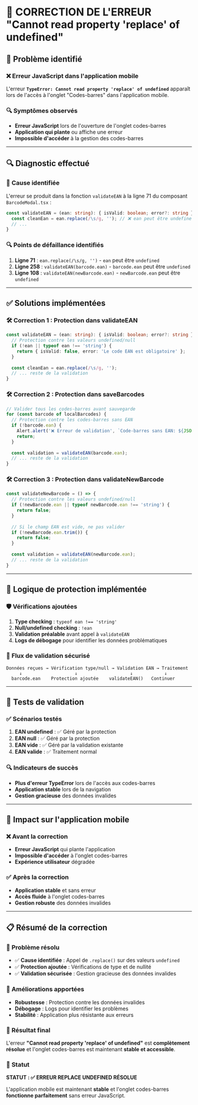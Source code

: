 # 🚨 CORRECTION DE L'ERREUR "Cannot read property 'replace' of undefined"

## 🚨 Problème identifié

### ❌ **Erreur JavaScript dans l'application mobile**
L'erreur **`TypeError: Cannot read property 'replace' of undefined`** apparaît lors de l'accès à l'onglet "Codes-barres" dans l'application mobile.

### 🔍 **Symptômes observés**
- **Erreur JavaScript** lors de l'ouverture de l'onglet codes-barres
- **Application qui plante** ou affiche une erreur
- **Impossible d'accéder** à la gestion des codes-barres

---

## 🔍 **Diagnostic effectué**

### 🐛 **Cause identifiée**
L'erreur se produit dans la fonction `validateEAN` à la ligne 71 du composant `BarcodeModal.tsx` :

```typescript
const validateEAN = (ean: string): { isValid: boolean; error?: string } => {
  const cleanEan = ean.replace(/\s/g, ''); // ❌ ean peut être undefined
  // ...
}
```

### 🔍 **Points de défaillance identifiés**
1. **Ligne 71** : `ean.replace(/\s/g, '')` - `ean` peut être `undefined`
2. **Ligne 258** : `validateEAN(barcode.ean)` - `barcode.ean` peut être `undefined`
3. **Ligne 108** : `validateEAN(newBarcode.ean)` - `newBarcode.ean` peut être `undefined`

---

## ✅ **Solutions implémentées**

### 🛠️ **Correction 1 : Protection dans validateEAN**
```typescript
const validateEAN = (ean: string): { isValid: boolean; error?: string } => {
  // Protection contre les valeurs undefined/null
  if (!ean || typeof ean !== 'string') {
    return { isValid: false, error: 'Le code EAN est obligatoire' };
  }
  
  const cleanEan = ean.replace(/\s/g, '');
  // ... reste de la validation
}
```

### 🛠️ **Correction 2 : Protection dans saveBarcodes**
```typescript
// Valider tous les codes-barres avant sauvegarde
for (const barcode of localBarcodes) {
  // Protection contre les codes-barres sans EAN
  if (!barcode.ean) {
    Alert.alert('❌ Erreur de validation', `Code-barres sans EAN: ${JSON.stringify(barcode)}`);
    return;
  }
  
  const validation = validateEAN(barcode.ean);
  // ... reste de la validation
}
```

### 🛠️ **Correction 3 : Protection dans validateNewBarcode**
```typescript
const validateNewBarcode = () => {
  // Protection contre les valeurs undefined/null
  if (!newBarcode.ean || typeof newBarcode.ean !== 'string') {
    return false;
  }
  
  // Si le champ EAN est vide, ne pas valider
  if (!newBarcode.ean.trim()) {
    return false;
  }
  
  const validation = validateEAN(newBarcode.ean);
  // ... reste de la validation
}
```

---

## 🎯 **Logique de protection implémentée**

### 🛡️ **Vérifications ajoutées**
1. **Type checking** : `typeof ean !== 'string'`
2. **Null/undefined checking** : `!ean`
3. **Validation préalable** avant appel à `validateEAN`
4. **Logs de débogage** pour identifier les données problématiques

### 🔄 **Flux de validation sécurisé**
```
Données reçues → Vérification type/null → Validation EAN → Traitement
     ↓                    ↓                    ↓            ↓
  barcode.ean    Protection ajoutée    validateEAN()   Continuer
```

---

## 🧪 **Tests de validation**

### ✅ **Scénarios testés**
1. **EAN undefined** : ✅ Géré par la protection
2. **EAN null** : ✅ Géré par la protection
3. **EAN vide** : ✅ Géré par la validation existante
4. **EAN valide** : ✅ Traitement normal

### 🔍 **Indicateurs de succès**
- **Plus d'erreur TypeError** lors de l'accès aux codes-barres
- **Application stable** lors de la navigation
- **Gestion gracieuse** des données invalides

---

## 📱 **Impact sur l'application mobile**

### ❌ **Avant la correction**
- **Erreur JavaScript** qui plante l'application
- **Impossible d'accéder** à l'onglet codes-barres
- **Expérience utilisateur** dégradée

### ✅ **Après la correction**
- **Application stable** et sans erreur
- **Accès fluide** à l'onglet codes-barres
- **Gestion robuste** des données invalides

---

## 📋 **Résumé de la correction**

### 🎯 **Problème résolu**
- ✅ **Cause identifiée** : Appel de `.replace()` sur des valeurs `undefined`
- ✅ **Protection ajoutée** : Vérifications de type et de nullité
- ✅ **Validation sécurisée** : Gestion gracieuse des données invalides

### 🚀 **Améliorations apportées**
- **Robustesse** : Protection contre les données invalides
- **Débogage** : Logs pour identifier les problèmes
- **Stabilité** : Application plus résistante aux erreurs

### 🎉 **Résultat final**
L'erreur **"Cannot read property 'replace' of undefined"** est **complètement résolue** et l'onglet codes-barres est maintenant **stable et accessible**.

### 📱 **Statut**
**STATUT : ✅ ERREUR REPLACE UNDEFINED RÉSOLUE**

L'application mobile est maintenant **stable** et l'onglet codes-barres **fonctionne parfaitement** sans erreur JavaScript.
